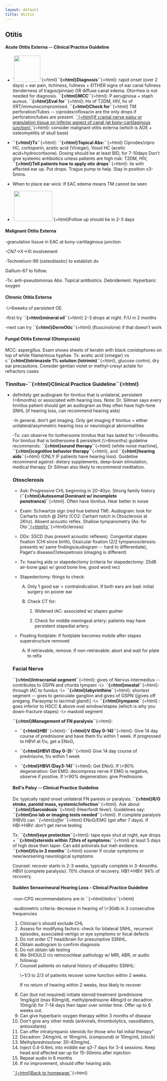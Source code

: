 ```yaml
---
layout: default
title: Otitis
---
```

<h2 class="unnumbered" id="otitis">
Otitis
</h2>
<h4 class="unnumbered" id="acute-otitis-externa-clinical-practice-guideline">
Acute Otitis Externa -- Clinical Practice Guideline
</h4>
<ul>
<li>
<p>
`<img alt="" src="../media/image7.jpeg" style="width:0.88194in;height:0.86944in" />`{=html}`<strong>`{=html}Diagnosis`</strong>`{=html}: rapid onset (over 2 days) + ear pain, itchiness, fullness + EITHER signs of ear canal fullness (tenderness of tragus/pinnae) OR diffuse canal edema. Otorrhea is not needed for diagnosis. `<strong>`{=html}MCC`</strong>`{=html}: P aeruginosa + staph aureus. `<strong>`{=html}Eval for`</strong>`{=html}: Hx of T2DM, HIV, hx of XRT/immunocompromised. `<strong>`{=html}Check for`</strong>`{=html} TM perforation/Tubes -- ciprodex/ofloxacin are the only drops if perforation/tubes are present. `<u>`{=html}If cranial nerve palsy or granulation tissue on inferior aspect of canal (at bony-cartilaginous junction)`</u>`{=html}: consider malignant otitis externa (which is AOE + osteomyelitis of skull base)
</p>
</li>
<li>
<p>
`<strong>`{=html}Tx`</strong>`{=html}: `<strong>`{=html}Topical Abx:`</strong>`{=html} Ciprodex/cipro HC, cortisporin, acetic acid (Vinegar), Vosol HC (acetic acid+hydrocortisone). Dosing should be at least BID, for 7-10days Don't give systemic antibiotics unless patients are high risk: T2DM, HIV, `<strong>`{=html}Tell patients how to apply otic drops`</strong>`{=html}: lie with affected ear up. Put drops. Tragus pump to help. Stay in position x3-5mins.
</p>
</li>
<li>
<p>
When to place ear wick: If EAC edema means TM cannot be seen
</p>
</li>
<li>
<p>
`<img alt="" src="../media/image8.jpeg" style="width:1.27917in;height:1.01528in" />`{=html}Follow up should be in 2-3 days
</p>
</li>
</ul>
<h4 class="unnumbered" id="malignant-otitis-externa">
Malignant Otitis Externa
</h4>
<p>
-granulation tissue in EAC at bony-cartilaginous junction
</p>
<p>
-CN7→X→XI involvement
</p>
<p>
-Technetium-99 (osteoblastic) to establish dx
</p>
<p>
Gallium-67 to follow.
</p>
<p>
-Tx: anti-pseudomonas Abx. Topical antibiotics. Debridement. Hyperbaric oxygen
</p>
<h4 class="unnumbered" id="chronic-otitis-externa">
Chronic Otitis Externa
</h4>
<p>
-\>6weeks of persistent OE.
</p>
<p>
-first try `<strong>`{=html}mineral oil`</strong>`{=html} 2-3 drops at night. F/U in 2 months
</p>
<p>
-next can try `<strong>`{=html}DermOtic`</strong>`{=html} (fluocinolone) if that doesn't work
</p>
<h4 class="unnumbered" id="fungal-otitis-external-otomycosis">
Fungal Otitis External (Otomycosis)
</h4>
<p>
MCC: aspergillus. Exam shows sheets of keratin with black conidophores on top of white filamentous hyphae. Tx: acetic acid (vinegar) vs c`<strong>`{=html}lotrimazole 1% solution (lotrimin)`</strong>`{=html}, glucose control, dry ear precautions. Consider gentian violet or methyl-cresyl actate for refractors cases
</p>
<h3 class="unnumbered" id="tinnitus-clinical-practice-guideline">
Tinnitus-`<strong>`{=html}Clinical Practice Guideline`</strong>`{=html}
</h3>
<p>

- definitely get audiogram for tinnitus that is unilateral, persistent (\>6months) or associated with hearing loss. Note: Dr. Sillman says every tinnitus patient should get an audiogram as they often have high-tone SNHL (if hearing loss, can recommend hearing aids)
  </p>
  <p>
  -In general, don't get imaging. Only get imaging if tinnitus + either unilateral/asymmetric hearing loss or neurological abnormalities
  </p>
  <p>
  -Tx: can observe for bothersome tinnitus that has lasted for \<6months. For tinnitus that is bothersome & persistent (\>6months) guideline recommends: `<strong>`{=html}sound therapy`</strong>`{=html} (white noise machine), `<strong>`{=html}cognitive behavior therapy`</strong>`{=html}, and `<strong>`{=html}hearing aids`</strong>`{=html} (ONLY IF patients have hearing loss). Guideline recommend against: dietary supplements, deep-brain stimulation, medical therapy. Dr Sillman also likely to recommend meditation.
  </p>
  <h3 class="unnumbered" id="otosclerosis">
  Otosclerosis
  </h3>
  <ul>
  <li>
  <p>
  Ask: Progressive CHL beginning in 20-40yo. Strong family history (`<strong>`{=html}Autosomal Dominant w/ incomplete penetrance)`</strong>`{=html}. Often have tinnitus. Hear better in noise
  </p>
  </li>
  <li>
  <p>
  Exam: Schwartze sign (red hue behind TM). Audiogram: look for Carharts notch @ 2kHz (CO2: Carhart notch in Otosclerosis at 2Khz). Absent acoustic reflex. Shallow tympanometry (As: for Oto`<u>`{=html}s`</u>`{=html}clerosis)
  </p>
  </li>
  <li>
  <p>
  DDx: SSCD (has present acoustic reflexes). Congenital stapes fixation (CHl since birth), Ossicular fixation (2/2 tympanosclerosis: presents w/ same findings/audiogram -- hard to differentiate), Paget's disease/Osteopetrosis (imaging is different)
  </p>
  </li>
  <li>
  <p>
  Tx: hearing aids or stapedectomy (criteria for stapedectomy: 25dB air-bone gap) w/ good bone line, good word rec)
  </p>
  </li>
  <li>
  <p>
  Stapedectomy: things to check:
  </p>
  <ol type="A">
  <li>
  <p>
  Only 1 good ear = contraindication. If both ears are bad: initial surgery on poorer ear
  </p>
  </li>
  <li>
  <p>
  Check CT for:
  </p>
  <ol type="1">
  <li>
  <p>
  Widened IAC: associated w/ stapes gusher
  </p>
  </li>
  <li>
  <p>
  Check for middle meningeal artery: patients may have persistent stapedial artery.
  </p>
  </li>
  </ol>
  </li>
  </ol>
  </li>
  <li>
  <p>
  Floating footplate: if footplate becomes mobile after stapes superstructure removed
  </p>
  <ol type="A">
  <li>
  <p>
  If retrievable, remove. If non-retrievable: abort and wait for plate to refix
  </p>
  </li>
  </ol>
  </li>
  </ul>
  <h3 class="unnumbered" id="facial-nerve">
  Facial Nerve
  </h3>
  <p>
  `<strong>`{=html}Intracranial segment`</strong>`{=html}: gives of Nervus intermedius -- contributes to GSPN and chorda tympani -\> `<strong>`{=html}meatal`</strong>`{=html}: through IAC to fundus -\> `<strong>`{=html}labyrinthine`</strong>`{=html}: shortest segment -- goes to geniculate ganglion and gives of GSPN \[gives off pregang. Parasymp to lacrimal gland\] -\> `<strong>`{=html}tympanic`</strong>`{=html} : goes inferior to HSCC & above oval window/stapes (which is why you down-fracture stapes) -\> mastoid segment
  </p>
  <p>
  `<strong>`{=html}Management of FN paralysis`</strong>`{=html}:
  </p>
  <ul>
  <li>
  <p>
  `<strong>`{=html}HBI`</strong>`{=html}-`<strong>`{=html}V (Day 0-14)`</strong>`{=html}: Give 14 day course of prednisone and have them f/u within 1 week. If progressed to HBVI at f/u, get a ENoG,
  </p>
  </li>
  <li>
  <p>
  `<strong>`{=html}HBVI (Day 0-3):`</strong>`{=html} Give 14 day course of prednisone, f/u within 1 week
  </p>
  </li>
  <li>
  <p>
  `<strong>`{=html}HBVI (Day3-14)`</strong>`{=html}: Get ENoG. If \>90% degeneration: Get EMG: decompress nerve if EMG is negative, observe if positive. If \<90% degeneration: give Prednisone.
  </p>
  </li>
  </ul>
  <h4 class="unnumbered" id="bells-palsy-clinical-practice-guideline">
  Bell's Palsy -- Clinical Practice Guideline
  </h4>
  <p>
  Dx: typically rapid onset unilateral FN paresis or paralysis. `<strong>`{=html}R/O stroke, parotid mass, systemic/infection`</strong>`{=html}. Ask about `<strong>`{=html}Sarcoidosis`</strong>`{=html} (Heerfordt fever). Guidelines say: `<strong>`{=html}no lab or imaging tests needed`</strong>`{=html}. If complete paralysis (HBVI) can `<em>`{=html}offer`</em>`{=html} ENoG/EMG (get after 7 days). If HBI→HBV: don't get nerve testing
  </p>
  <p>
  Tx: `<strong>`{=html}eye protection`</strong>`{=html}: tape eyes shut at night, eye drops + `<strong>`{=html}steroids within 72hrs of symptoms:`</strong>`{=html} at least 5 days of high dose then taper. Can add antivirals but meh evidence. `<strong>`{=html}f/u in 3 months`</strong>`{=html} sooner if ocular symptoms or new/worsening neurological symptoms
  </p>
  <p>
  Counsel: recover starts in 2-3 weeks, typically complete in 3-4months. HBVI (complete paralysis): 70% chance of recovery. HB1→HBV: 94% of recovery.
  </p>
  <h4 class="unnumbered" id="sudden-sensorineural-hearing-loss---clinical-practice-guideline">
  Sudden Sensorineural Hearing Loss - Clinical Practice Guideline
  </h4>
  <p>
  -non-CPG recommendations are in `<em>`{=html}italics`</em>`{=html}
  </p>
  <p>
  -audiometric criteria: decrease in hearing of \>30db in 3 consecutive frequencies
  </p>
  <ol>
  <li>
  Clinician's should exclude CHL
  </li>
  <li>
  Assess for modifying factors: check for bilateral SNHL, recurrent episodes, associated vertigo or eye symptoms or focal defects
  </li>
  <li>
  Do not order CT head/brain for presumptive SSNHL.
  </li>
  <li>
  Obtain audiogram to confirm diagnosis
  </li>
  <li>
  Do not obtain lab testing
  </li>
  <li>
  We SHOULD r/o retrocochlear pathology w/ MRI, ABR, or audio followup
  </li>
  <li>
  Counsel patients on natural history of idiopathic SSNHL:
  <p>
  \~1/3 to 2/3 of patients recover some function within 2 weeks.
  </p>
  <p>
  If no return of hearing within 2 weeks, less likely to recover
  </p>
  </li>
  <li>
  Can (but not required) initiate steroid treatment (prednisone 1mg/kg/d (max 60mg/d), methylprednisone 48mg/d or decadron 10mg/d) for 7-14 days then taper over similar time. Offer up to 6 weeks out.
  </li>
  <li>
  Can give hyperbaric oxygen therapy within 3 months of disease
  </li>
  <li>
  Don't give any other meds (antivirals, thrombolytics, vasodilators, antioxidants)
  </li>
  <li>
  Can offer intratympanic steroids for those who fail initial therapy"
  </li>
  <li>
  Decadron: 24mg/mL or 16mg/mL (compound) or 10mg/mL (stock)
  </li>
  <li>
  Methylprednisolone: 30-40mg/mL
  </li>
  <li>
  Inject 0.4-0.8mL into middle ear q3-7 days for 3-4 sessions. Keep head and affected ear up for 15-30mins after injection
  </li>
  <li>
  Repeat audio in 6 months
  </li>
  <li>
  If no improvement, should offer hearing aids
  </li>
  </ol>
  <p>
  `<a href="../index.html">`{=html}Back to homepage`</a>`{=html}
  </p>
